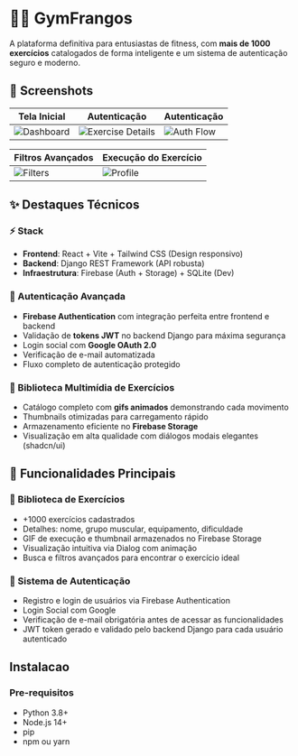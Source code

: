 # 🏋️‍♂️ GymFrangos

A plataforma definitiva para entusiastas de fitness, com **mais de 1000 exercícios** catalogados de forma inteligente e um sistema de autenticação seguro e moderno.


## 📸 Screenshots

| Tela Inicial | Autenticação | Autenticação |
|------------------|-----------------------|--------------|
| ![Dashboard](https://github.com/user-attachments/assets/fdea36c6-1b64-46f6-b177-8bdd1df5f265) | ![Exercise Details](https://github.com/user-attachments/assets/be14de2e-e777-491a-be36-c08aa6b9ac0e) | ![Auth Flow](https://github.com/user-attachments/assets/903bea75-2e30-47b3-bc37-f4fa5f0d30b7) |

| Filtros Avançados | Execução do Exercício |
|-------------------|------------------|
| ![Filters](https://github.com/user-attachments/assets/daf6db99-8efa-4e6f-958f-901f9e038b8f) | ![Profile](https://github.com/user-attachments/assets/4a6b9d95-3141-465b-bbd5-78c100f578c2) |


## ✨ Destaques Técnicos

### ⚡ Stack
- **Frontend**: React + Vite + Tailwind CSS (Design responsivo)
- **Backend**: Django REST Framework (API robusta)
- **Infraestrutura**: Firebase (Auth + Storage) + SQLite (Dev)
### 🔐 Autenticação Avançada
- **Firebase Authentication** com integração perfeita entre frontend e backend
- Validação de **tokens JWT** no backend Django para máxima segurança
- Login social com **Google OAuth 2.0**
- Verificação de e-mail automatizada
- Fluxo completo de autenticação protegido
### 🎥 Biblioteca Multimídia de Exercícios
- Catálogo completo com **gifs animados** demonstrando cada movimento
- Thumbnails otimizadas para carregamento rápido
- Armazenamento eficiente no **Firebase Storage**
- Visualização em alta qualidade com diálogos modais elegantes (shadcn/ui)



## 🚀 Funcionalidades Principais

### 💪 Biblioteca de Exercícios
- +1000 exercícios cadastrados
- Detalhes: nome, grupo muscular, equipamento, dificuldade
- GIF de execução e thumbnail armazenados no Firebase Storage
- Visualização intuitiva via Dialog com animação
- Busca e filtros avançados para encontrar o exercício ideal
### 🔐 Sistema de Autenticação
- Registro e login de usuários via Firebase Authentication
- Login Social com Google
- Verificação de e-mail obrigatória antes de acessar as funcionalidades
- JWT token gerado e validado pelo backend Django para cada usuário autenticado

## Instalacao

### Pre-requisitos
- Python 3.8+
- Node.js 14+
- pip
- npm ou yarn
